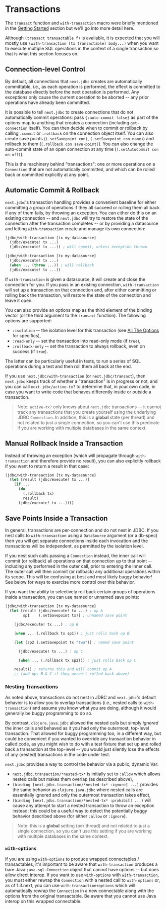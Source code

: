 # Transactions

The `transact` function and `with-transaction` macro were briefly mentioned in the [Getting Started](/doc/getting-started.md) section but we'll go into more detail here.

Although `(transact transactable f)` is available, it is expected that you will mostly use `(with-transaction [tx transactable] body...)` when you want to execute multiple SQL operations in the context of a single transaction so that is what this section focuses on.

## Connection-level Control

By default, all connections that `next.jdbc` creates are automatically committable, i.e., as each operation is performed, the effect is committed to the database directly before the next operation is performed. Any exceptions only cause the current operation to be aborted -- any prior operations have already been committed.

It is possible to tell `next.jdbc` to create connections that do not automatically commit operations: pass `{:auto-commit false}` as part of the options map to anything that creates a connection (including `get-connection` itself). You can then decide when to commit or rollback by calling `.commit` or `.rollback` on the connection object itself. You can also create save points (`(.setSavepoint con)`, `(.setSavepoint con name)`) and rollback to them (`(.rollback con save-point)`). You can also change the auto-commit state of an open connection at any time (`(.setAutoCommit con on-off)`).

This is the machinery behind "transactions": one or more operations on a
`Connection` that are not automatically committed, and which can be rolled back
or committed explicitly at any point.

## Automatic Commit & Rollback

`next.jdbc`'s transaction handling provides a convenient baseline for either committing a group of operations if they all succeed or rolling them all back if any of them fails, by throwing an exception. You can either do this on an existing connection -- and `next.jdbc` will try to restore the state of the connection after the transaction completes -- or by providing a datasource and letting `with-transaction` create and manage its own connection:

```clojure
(jdbc/with-transaction [tx my-datasource]
  (jdbc/execute! tx ...)
  (jdbc/execute! tx ...)) ; will commit, unless exception thrown

(jdbc/with-transaction [tx my-datasource]
  (jdbc/execute! tx ...)
  (when ... (throw ...)) ; will rollback
  (jdbc/execute! tx ...))
```

If `with-transaction` is given a datasource, it will create and close the connection for you. If you pass in an existing connection, `with-transaction` will set up a transaction on that connection and, after either committing or rolling back the transaction, will restore the state of the connection and leave it open.

You can also provide an options map as the third element of the binding vector (or the third argument to the `transact` function). The following options are supported:

* `:isolation` -- the isolation level for this transaction (see [All The Options](/doc/all-the-options.md) for specifics),
* `:read-only` -- set the transaction into read-only mode (if `true`),
* `:rollback-only` -- set the transaction to always rollback, even on success (if `true`).

The latter can be particularly useful in tests, to run a series of SQL operations during a test and then roll them all back at the end.

If you use `next.jdbc/with-transaction` (or `next.jdbc/transact`), then
`next.jdbc` keeps track of whether a "transaction" is in progress or not, and
you can call `next.jdbc/active-tx?` to determine that, in your own code, in
case you want to write code that behaves differently inside or outside a
transaction.

> Note: `active-tx?` only knows about `next.jdbc` transactions -- it cannot track any transactions that you create yourself using the underlying JDBC `Connection`. In addition, this is a **global** state (per thread) and not related to just a single connection, so you can't use this predicate if you are working with multiple databases in the same context.

## Manual Rollback Inside a Transaction

Instead of throwing an exception (which will propagate through `with-transaction` and therefore provide no result), you can also explicitly rollback if you want to return a result in that case:

```clojure
(jdbc/with-transaction [tx my-datasource]
  (let [result (jdbc/execute! tx ...)]
    (if ...
      (do
        (.rollback tx)
        result)
      (jdbc/execute! tx ...))))
```

## Save Points Inside a Transaction

In general, transactions are per-connection and do not nest in JDBC. If you nest calls to `with-transaction` using a `DataSource` argument (or a db-spec) then you will get separate connections inside each invocation and the transactions will be independent, as permitted by the isolation level.

If you nest such calls passing a `Connection` instead, the inner call will commit (or rollback) all operations on that connection up to that point -- including any performed in the outer call, prior to entering the inner call. The outer call will then commit (or rollback) any additional operations within its scope. This will be confusing at best and most likely buggy behavior! See below for ways to exercise more control over this behavior.

If you want the ability to selectively roll back certain groups of operations inside a transaction, you can use named or unnamed save points:

```clojure
(jdbc/with-transaction [tx my-datasource]
  (let [result (jdbc/execute! tx ...) ; op A
        sp1    (.setSavepoint tx)] ; unnamed save point

    (jdbc/execute! tx ...) ; op B

    (when ... (.rollback tx sp1)) ; just rolls back op B

    (let [sp2 (.setSavepoint tx "two")] ; named save point

      (jdbc/execute! tx ...) ; op C

      (when ... (.rollback tx sp2))) ; just rolls back op C

    result)) ; returns this and will commit op A
    ;; (and ops B & C if they weren't rolled back above)
```

### Nesting Transactions

As noted above, transactions do not nest in JDBC and `next.jdbc`'s default behavior is to allow you
to overlap transactions (i.e., nested calls to `with-transaction`) and assume you know what you are
doing, although it would generally be buggy programming to do so.

By contrast, `clojure.java.jdbc` allowed the nested calls but simply _ignored_ the inner calls and
behaved as it you had only the outermost, top-level transaction. That allowed for buggy programming
too, in a different way, but could be convenient if you wanted to override any transaction behavior
in called code, as you might wish to do with a test fixture that set up and rolled back a
transaction at the top-level -- you would just silently lose the effects of any (nested)
transactions in the code under test.

`next.jdbc` provides a way to control the behavior via a public, dynamic Var:

* `next.jdbc.transaction/*nested-tx*` is initially set to `:allow` which allows nested calls but makes them overlap (as described above),
* `(binding [next.jdbc.transaction/*nested-tx* :ignore] ...)` provides the same behavior as `clojure.java.jdbc` where nested calls are essentially ignored and only the outermost transaction takes effect,
* `(binding [next.jdbc.transaction/*nested-tx* :prohibit] ...)` will cause any attempt to start a nested transaction to throw an exception instead; this could be a useful way to detect the potentially buggy behavior described above (for either `:allow` or `:ignore`).

 > Note: this is a **global** setting (per thread) and not related to just a single connection, so you can't use this setting if you are working with multiple databases in the same context.

### `with-options`

If you are using `with-options` to produce wrapped connectables / transactables,
it's important to be aware that `with-transaction` produces a bare Java
`java.sql.Connection` object that cannot have options -- but does allow direct
interop. If you want to use `with-options` with `with-transaction`, you must
either rewrap the `Connection` with a nested call to `with-options` or,
as of 1.3.next, you can use `with-transaction+options` which will automatically
rewrap the `Connection` in a new connectable along with the options from the
original transactable. Be aware that you cannot use Java interop on this
wrapped connectable.
